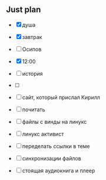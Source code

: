 ## Just plan
- [x] душа
- [x] завтрак
- [ ] Осипов
- [x] 12:00

- [ ] история
- [ ] 
- [ ] сайт, который прислал Кирилл
- [ ] почитать
- [ ] файлы с винды на линукс
- [ ] линукс активист 
- [ ] переделать ссылки в теме
- [ ] синхронизации файлов
- [ ] стоящая аудиокнига и плеер
